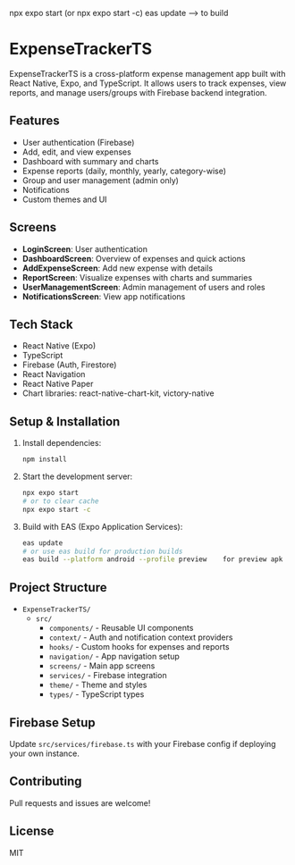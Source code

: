 npx expo start (or npx expo start -c)
eas update --> to build
# ExpenseTrackerTS

ExpenseTrackerTS is a cross-platform expense management app built with React Native, Expo, and TypeScript. It allows users to track expenses, view reports, and manage users/groups with Firebase backend integration.

## Features
- User authentication (Firebase)
- Add, edit, and view expenses
- Dashboard with summary and charts
- Expense reports (daily, monthly, yearly, category-wise)
- Group and user management (admin only)
- Notifications
- Custom themes and UI

## Screens
- **LoginScreen**: User authentication
- **DashboardScreen**: Overview of expenses and quick actions
- **AddExpenseScreen**: Add new expense with details
- **ReportScreen**: Visualize expenses with charts and summaries
- **UserManagementScreen**: Admin management of users and roles
- **NotificationsScreen**: View app notifications

## Tech Stack
- React Native (Expo)
- TypeScript
- Firebase (Auth, Firestore)
- React Navigation
- React Native Paper
- Chart libraries: react-native-chart-kit, victory-native

## Setup & Installation
1. Install dependencies:
	```bash
	npm install
	```
2. Start the development server:
	```bash
	npx expo start
	# or to clear cache
	npx expo start -c
	```
3. Build with EAS (Expo Application Services):
	```bash
	eas update
	# or use eas build for production builds
	eas build --platform android --profile preview    for preview apk
	```

## Project Structure
- `ExpenseTrackerTS/`
  - `src/`
	 - `components/` - Reusable UI components
	 - `context/` - Auth and notification context providers
	 - `hooks/` - Custom hooks for expenses and reports
	 - `navigation/` - App navigation setup
	 - `screens/` - Main app screens
	 - `services/` - Firebase integration
	 - `theme/` - Theme and styles
	 - `types/` - TypeScript types

## Firebase Setup
Update `src/services/firebase.ts` with your Firebase config if deploying your own instance.

## Contributing
Pull requests and issues are welcome!

## License
MIT